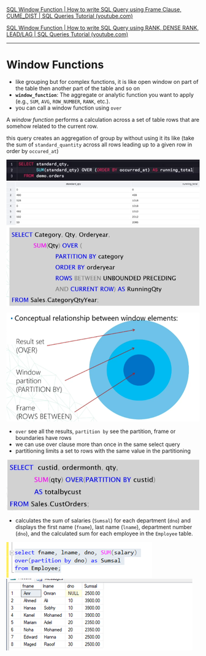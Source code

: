 
[SQL Window Function | How to write SQL Query using Frame Clause, CUME_DIST | SQL Queries Tutorial (youtube.com)](https://www.youtube.com/watch?v=zAmJPdZu8Rg&list=PLavw5C92dz9GbmgiW4TWVnxhjMFOIf0Q7&index=2)

[SQL Window Function | How to write SQL Query using RANK, DENSE RANK, LEAD/LAG | SQL Queries Tutorial (youtube.com)](https://www.youtube.com/watch?v=Ww71knvhQ-s&t=196s)


-----
#  Window Functions
- like grouping but for complex functions, it is like open window on part of the table then another part of the table and so on 
- **`window_function`**: The aggregate or analytic function you want to apply (e.g., `SUM`, `AVG`, `ROW_NUMBER`, `RANK`, etc.).
- you can call a window function using `over`

A _window function_ performs a calculation across a set of table rows that are somehow related to the current row.

this query creates an aggregation of group by without using it
its like (take the sum of `standard_quantity` across all rows leading up to a given row in order by `occured_at`)

![alt text](<Pasted image 20240702012833.png>)
![alt text](<Pasted image 20240702012910.png>)
![alt text](<Pasted image 20240707202344.png>)


![alt text](<Pasted image 20240707202525.png>)

- `over` see all the results, `partition by` see the partition, frame or boundaries have rows
- we can use over clause more than once in the same select query
- partitioning limits a set to rows with the same value in the partitioning


![alt text](<Pasted image 20240707202743.png>)
- calculates the sum of salaries (`Sumsal`) for each department (`dno`) and displays the first name (`fname`), last name (`lname`), department number (`dno`), and the calculated sum for each employee in the `Employee` table.

![alt text](<Pasted image 20240707203113.png>)
![alt text](<Pasted image 20240707203117.png>)

